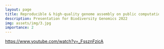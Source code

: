 ```yaml
---
layout: page
title: Reproducible & high-quality genome assembly on public computational infrastructure (click link for video)
description: Presentation for Biodiversity Genomics 2022
img: assets/img/3.jpg
importance: 2
---
```


https://www.youtube.com/watch?v=_FssznFzicA